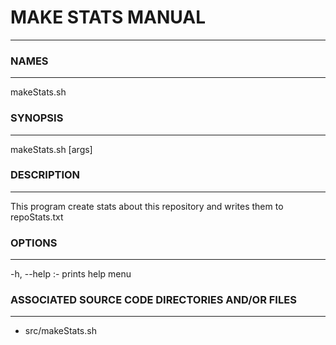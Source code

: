 # MAKE STATS MANUAL #
- - -

### NAMES ###
- - -

makeStats.sh

### SYNOPSIS ###
- - -

makeStats.sh [args]

### DESCRIPTION ###
- - -

This program create stats about this repository and writes them to repoStats.txt

### OPTIONS ###
- - -

-h, --help  :- prints help menu

### ASSOCIATED SOURCE CODE DIRECTORIES AND/OR FILES ###
- - -

- src/makeStats.sh
